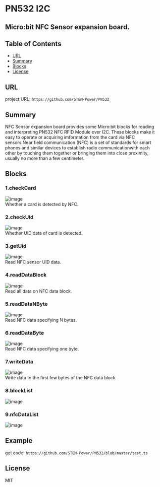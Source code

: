 # PN532 I2C

## Micro:bit NFC Sensor expansion board.

## Table of Contents

* [URL](#url)
* [Summary](#summary)
* [Blocks](#blocks)
* [License](#license)

## URL
project URL: ```https://github.com/STEM-Power/PN532```

## Summary
NFC Sensor expansion board provides some Micro:bit blocks for reading and interpreting PN532 NFC RFID Module over I2C. These blocks make it easy to operate or acquiring imformation from the card via NFC sensors.Near field communication (NFC) is a set of standards for smart phones and similar devices to establish radio communicationwith each other by touching them together or bringing them into close proximity, usually no more than a few centimeter.

## Blocks
### 1.checkCard
![image](https://github.com/STEM-Power/PN532/blob/master/image/checkCard.png)<br>
Whether a card is detected by NFC.

### 2.checkUid
![image](https://github.com/STEM-Power/PN532/blob/master/image/checkUid.png)<br>
Whether UID data of card is detected.

### 3.getUid
![image](https://github.com/STEM-Power/PN532/blob/master/image/getUid.png)<br>
Read NFC sensor UID data.

### 4.readDataBlock
![image](https://github.com/STEM-Power/PN532/blob/master/image/readDataBlock.png)<br>
Read all data on NFC data block.

### 5.readDataNByte
![image](https://github.com/STEM-Power/PN532/blob/master/image/readDataNBytes.png)<br>
Read NFC data specifying N bytes.

### 6.readDataByte
![image](https://github.com/STEM-Power/PN532/blob/master/image/readDataByte.png)<br>
Read NFC data specifying one byte.

### 7.writeData
![image](https://github.com/STEM-Power/PN532/blob/master/image/readDataNBytes.png)<br>
Write data to the first few bytes of the NFC data block

### 8.blockList
![image](https://github.com/STEM-Power/PN532/blob/master/image/blockList.png)<br>

### 9.nfcDataList
![image](https://github.com/STEM-Power/PN532/blob/master/image/nfcDataList.png)<br>

## Example
get code: ```https://github.com/STEM-Power/PN532/blob/master/test.ts```

## License

MIT


